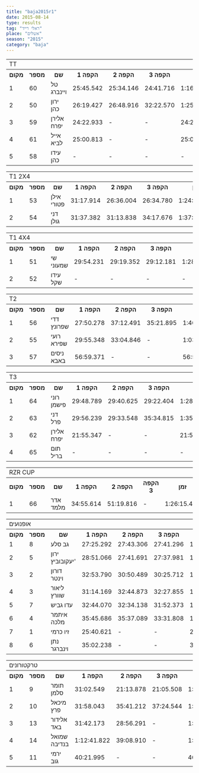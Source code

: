 ```yaml
---
title: "baja2015r1"
date: 2015-08-14
type: results
tag: "ראלי רייד"
place: "אשלים"
season: "2015"
category: "baja"
---
```

<table class="line_color">
<tr>
    <td colspan="99" class="title_font">TT</td>
</tr>
<tr class="rnkh_bkcolor">
    <th class="rnkh_font">מקום</th>
    <th class="rnkh_font">מספר</th>
    <th class="rnkh_font">שם</th>
    <th class="rnkh_font">הקפה 1</th>
    <th class="rnkh_font">הקפה 2</th>
    <th class="rnkh_font">הקפה 3</th>
    <th class="rnkh_font">זמן</th>
    <th class="rnkh_font">פער</th>
</tr>
<tr class="rnk_bkcolor">
    <td class="rnk_font">1</td>
    <td class="rnk_font">60</td>
    <td class="rnk_font">טל ויינברג</td>
    <td class="rnk_font">25:45.542</td>
    <td class="rnk_font">25:34.146</td>
    <td class="rnk_font">24:41.716</td>
    <td class="rnk_font">1:16:01.404</td>
    <td class="rnk_font">-</td>
</tr>
<tr class="rnk_bkcolor">
    <td class="rnk_font">2</td>
    <td class="rnk_font">50</td>
    <td class="rnk_font">ירון כהן</td>
    <td class="rnk_font">26:19.427</td>
    <td class="rnk_font">26:48.916</td>
    <td class="rnk_font">32:22.570</td>
    <td class="rnk_font">1:25:30.913</td>
    <td class="rnk_font">9:29.509</td>
</tr>
<tr class="rnk_bkcolor">
    <td class="rnk_font">3</td>
    <td class="rnk_font">59</td>
    <td class="rnk_font">אלירן יפרח</td>
    <td class="rnk_font">24:22.933</td>
    <td class="rnk_font">-</td>
    <td class="rnk_font">-</td>
    <td class="rnk_font">24:22.933</td>
    <td class="rnk_font">2 הקפות</td>
</tr>
<tr class="rnk_bkcolor">
    <td class="rnk_font">4</td>
    <td class="rnk_font">61</td>
    <td class="rnk_font">אייל לביא</td>
    <td class="rnk_font">25:00.813</td>
    <td class="rnk_font">-</td>
    <td class="rnk_font">-</td>
    <td class="rnk_font">25:00.813</td>
    <td class="rnk_font">2 הקפות</td>
</tr>
<tr class="rnk_bkcolor">
    <td class="rnk_font">5</td>
    <td class="rnk_font">58</td>
    <td class="rnk_font">עידו כהן</td>
    <td class="rnk_font">-</td>
    <td class="rnk_font">-</td>
    <td class="rnk_font">-</td>
    <td class="rnk_font">-</td>
    <td class="rnk_font">-</td>
</tr>
</table>
<table class="line_color">
<tr>
    <td colspan="99" class="title_font">T1 2X4</td>
</tr>
<tr class="rnkh_bkcolor">
    <th class="rnkh_font">מקום</th>
    <th class="rnkh_font">מספר</th>
    <th class="rnkh_font">שם</th>
    <th class="rnkh_font">הקפה 1</th>
    <th class="rnkh_font">הקפה 2</th>
    <th class="rnkh_font">הקפה 3</th>
    <th class="rnkh_font">זמן</th>
    <th class="rnkh_font">פער</th>
</tr>
<tr class="rnk_bkcolor">
    <td class="rnk_font">1</td>
    <td class="rnk_font">53</td>
    <td class="rnk_font">אילן פטורי</td>
    <td class="rnk_font">31:17.914</td>
    <td class="rnk_font">26:36.004</td>
    <td class="rnk_font">26:34.780</td>
    <td class="rnk_font">1:24:28.698</td>
    <td class="rnk_font">-</td>
</tr>
<tr class="rnk_bkcolor">
    <td class="rnk_font">2</td>
    <td class="rnk_font">54</td>
    <td class="rnk_font">דני גולן</td>
    <td class="rnk_font">31:37.382</td>
    <td class="rnk_font">31:13.838</td>
    <td class="rnk_font">34:17.676</td>
    <td class="rnk_font">1:37:08.896</td>
    <td class="rnk_font">12:40.198</td>
</tr>
</table>
<table class="line_color">
<tr>
    <td colspan="99" class="title_font">T1 4X4</td>
</tr>
<tr class="rnkh_bkcolor">
    <th class="rnkh_font">מקום</th>
    <th class="rnkh_font">מספר</th>
    <th class="rnkh_font">שם</th>
    <th class="rnkh_font">הקפה 1</th>
    <th class="rnkh_font">הקפה 2</th>
    <th class="rnkh_font">הקפה 3</th>
    <th class="rnkh_font">זמן</th>
    <th class="rnkh_font">פער</th>
</tr>
<tr class="rnk_bkcolor">
    <td class="rnk_font">1</td>
    <td class="rnk_font">51</td>
    <td class="rnk_font">שי שמעוני</td>
    <td class="rnk_font">29:54.231</td>
    <td class="rnk_font">29:19.352</td>
    <td class="rnk_font">29:12.181</td>
    <td class="rnk_font">1:28:25.764</td>
    <td class="rnk_font">-</td>
</tr>
<tr class="rnk_bkcolor">
    <td class="rnk_font">2</td>
    <td class="rnk_font">52</td>
    <td class="rnk_font">עידו שקל</td>
    <td class="rnk_font">-</td>
    <td class="rnk_font">-</td>
    <td class="rnk_font">-</td>
    <td class="rnk_font">-</td>
    <td class="rnk_font">3 הקפות</td>
</tr>
</table>
<table class="line_color">
<tr>
    <td colspan="99" class="title_font">T2</td>
</tr>
<tr class="rnkh_bkcolor">
    <th class="rnkh_font">מקום</th>
    <th class="rnkh_font">מספר</th>
    <th class="rnkh_font">שם</th>
    <th class="rnkh_font">הקפה 1</th>
    <th class="rnkh_font">הקפה 2</th>
    <th class="rnkh_font">הקפה 3</th>
    <th class="rnkh_font">זמן</th>
    <th class="rnkh_font">פער</th>
</tr>
<tr class="rnk_bkcolor">
    <td class="rnk_font">1</td>
    <td class="rnk_font">56</td>
    <td class="rnk_font">דדי שפרונץ</td>
    <td class="rnk_font">27:50.278</td>
    <td class="rnk_font">37:12.491</td>
    <td class="rnk_font">35:21.895</td>
    <td class="rnk_font">1:40:24.664</td>
    <td class="rnk_font">-</td>
</tr>
<tr class="rnk_bkcolor">
    <td class="rnk_font">2</td>
    <td class="rnk_font">55</td>
    <td class="rnk_font">רועי שפירא</td>
    <td class="rnk_font">29:55.348</td>
    <td class="rnk_font">33:04.846</td>
    <td class="rnk_font">-</td>
    <td class="rnk_font">1:03:00.194</td>
    <td class="rnk_font">1 הקפה</td>
</tr>
<tr class="rnk_bkcolor">
    <td class="rnk_font">3</td>
    <td class="rnk_font">57</td>
    <td class="rnk_font">ניסים באבא</td>
    <td class="rnk_font">56:59.371</td>
    <td class="rnk_font">-</td>
    <td class="rnk_font">-</td>
    <td class="rnk_font">56:59.371</td>
    <td class="rnk_font">2 הקפות</td>
</tr>
</table>
<table class="line_color">
<tr>
    <td colspan="99" class="title_font">T3</td>
</tr>
<tr class="rnkh_bkcolor">
    <th class="rnkh_font">מקום</th>
    <th class="rnkh_font">מספר</th>
    <th class="rnkh_font">שם</th>
    <th class="rnkh_font">הקפה 1</th>
    <th class="rnkh_font">הקפה 2</th>
    <th class="rnkh_font">הקפה 3</th>
    <th class="rnkh_font">זמן</th>
    <th class="rnkh_font">פער</th>
</tr>
<tr class="rnk_bkcolor">
    <td class="rnk_font">1</td>
    <td class="rnk_font">64</td>
    <td class="rnk_font">רוני פישמן</td>
    <td class="rnk_font">29:48.789</td>
    <td class="rnk_font">29:40.625</td>
    <td class="rnk_font">29:22.404</td>
    <td class="rnk_font">1:28:51.818</td>
    <td class="rnk_font">-</td>
</tr>
<tr class="rnk_bkcolor">
    <td class="rnk_font">2</td>
    <td class="rnk_font">63</td>
    <td class="rnk_font">דני פרל</td>
    <td class="rnk_font">29:56.239</td>
    <td class="rnk_font">29:33.548</td>
    <td class="rnk_font">35:34.815</td>
    <td class="rnk_font">1:35:04.602</td>
    <td class="rnk_font">-</td>
</tr>
<tr class="rnk_bkcolor">
    <td class="rnk_font">3</td>
    <td class="rnk_font">62</td>
    <td class="rnk_font">אלירן יפרח</td>
    <td class="rnk_font">21:55.347</td>
    <td class="rnk_font">-</td>
    <td class="rnk_font">-</td>
    <td class="rnk_font">21:55.347</td>
    <td class="rnk_font">2 הקפות</td>
</tr>
<tr class="rnk_bkcolor">
    <td class="rnk_font">4</td>
    <td class="rnk_font">65</td>
    <td class="rnk_font">תום בריל</td>
    <td class="rnk_font">-</td>
    <td class="rnk_font">-</td>
    <td class="rnk_font">-</td>
    <td class="rnk_font">-</td>
    <td class="rnk_font">-</td>
</tr>
</table>
<table class="line_color">
<tr>
    <td colspan="99" class="title_font">RZR CUP</td>
</tr>
<tr class="rnkh_bkcolor">
    <th class="rnkh_font">מקום</th>
    <th class="rnkh_font">מספר</th>
    <th class="rnkh_font">שם</th>
    <th class="rnkh_font">הקפה 1</th>
    <th class="rnkh_font">הקפה 2</th>
    <th class="rnkh_font">הקפה 3</th>
    <th class="rnkh_font">זמן</th>
    <th class="rnkh_font">פער</th>
</tr>
<tr class="rnk_bkcolor">
    <td class="rnk_font">1</td>
    <td class="rnk_font">66</td>
    <td class="rnk_font">אדר מלמד</td>
    <td class="rnk_font">34:55.614</td>
    <td class="rnk_font">51:19.816</td>
    <td class="rnk_font">-</td>
    <td class="rnk_font">1:26:15.430</td>
    <td class="rnk_font">-</td>
</tr>
</table>
<table class="line_color">
<tr>
    <td colspan="99" class="title_font">אופנועים</td>
</tr>
<tr class="rnkh_bkcolor">
    <th class="rnkh_font">מקום</th>
    <th class="rnkh_font">מספר</th>
    <th class="rnkh_font">שם</th>
    <th class="rnkh_font">הקפה 1</th>
    <th class="rnkh_font">הקפה 2</th>
    <th class="rnkh_font">הקפה 3</th>
    <th class="rnkh_font">זמן</th>
    <th class="rnkh_font">פער</th>
</tr>
<tr class="rnk_bkcolor">
    <td class="rnk_font">1</td>
    <td class="rnk_font">8</td>
    <td class="rnk_font">גב סלע</td>
    <td class="rnk_font">27:25.292</td>
    <td class="rnk_font">27:43.306</td>
    <td class="rnk_font">27:41.296</td>
    <td class="rnk_font">1:22:49.894</td>
    <td class="rnk_font">-</td>
</tr>
<tr class="rnk_bkcolor">
    <td class="rnk_font">2</td>
    <td class="rnk_font">5</td>
    <td class="rnk_font">ירון יעקובוביץ'</td>
    <td class="rnk_font">28:51.066</td>
    <td class="rnk_font">27:41.691</td>
    <td class="rnk_font">27:37.981</td>
    <td class="rnk_font">1:24:10.738</td>
    <td class="rnk_font">1:20.844</td>
</tr>
<tr class="rnk_bkcolor">
    <td class="rnk_font">3</td>
    <td class="rnk_font">2</td>
    <td class="rnk_font">דורון וינטר</td>
    <td class="rnk_font">32:53.790</td>
    <td class="rnk_font">30:50.489</td>
    <td class="rnk_font">30:25.712</td>
    <td class="rnk_font">1:34:09.991</td>
    <td class="rnk_font">11:20.097</td>
</tr>
<tr class="rnk_bkcolor">
    <td class="rnk_font">4</td>
    <td class="rnk_font">3</td>
    <td class="rnk_font">ליאור שוורץ</td>
    <td class="rnk_font">31:14.169</td>
    <td class="rnk_font">32:44.873</td>
    <td class="rnk_font">32:27.855</td>
    <td class="rnk_font">1:36:26.897</td>
    <td class="rnk_font">13:37.003</td>
</tr>
<tr class="rnk_bkcolor">
    <td class="rnk_font">5</td>
    <td class="rnk_font">7</td>
    <td class="rnk_font">עדו גביש</td>
    <td class="rnk_font">32:44.070</td>
    <td class="rnk_font">32:34.138</td>
    <td class="rnk_font">31:52.373</td>
    <td class="rnk_font">1:37:10.581</td>
    <td class="rnk_font">14:20.687</td>
</tr>
<tr class="rnk_bkcolor">
    <td class="rnk_font">6</td>
    <td class="rnk_font">4</td>
    <td class="rnk_font">איתמר מלכה</td>
    <td class="rnk_font">35:45.686</td>
    <td class="rnk_font">35:37.089</td>
    <td class="rnk_font">33:31.808</td>
    <td class="rnk_font">1:44:54.583</td>
    <td class="rnk_font">22:04.689</td>
</tr>
<tr class="rnk_bkcolor">
    <td class="rnk_font">7</td>
    <td class="rnk_font">1</td>
    <td class="rnk_font">זיו כרמי</td>
    <td class="rnk_font">25:40.621</td>
    <td class="rnk_font">-</td>
    <td class="rnk_font">-</td>
    <td class="rnk_font">25:40.621</td>
    <td class="rnk_font">2 הקפות</td>
</tr>
<tr class="rnk_bkcolor">
    <td class="rnk_font">8</td>
    <td class="rnk_font">6</td>
    <td class="rnk_font">נתן וינברגר</td>
    <td class="rnk_font">35:02.238</td>
    <td class="rnk_font">-</td>
    <td class="rnk_font">-</td>
    <td class="rnk_font">35:02.238</td>
    <td class="rnk_font">2 הקפות</td>
</tr>
</table>
<table class="line_color">
<tr>
    <td colspan="99" class="title_font">טרקטורונים</td>
</tr>
<tr class="rnkh_bkcolor">
    <th class="rnkh_font">מקום</th>
    <th class="rnkh_font">מספר</th>
    <th class="rnkh_font">שם</th>
    <th class="rnkh_font">הקפה 1</th>
    <th class="rnkh_font">הקפה 2</th>
    <th class="rnkh_font">הקפה 3</th>
    <th class="rnkh_font">זמן</th>
    <th class="rnkh_font">פער</th>
</tr>
<tr class="rnk_bkcolor">
    <td class="rnk_font">1</td>
    <td class="rnk_font">9</td>
    <td class="rnk_font">תומר סלמן</td>
    <td class="rnk_font">31:02.549</td>
    <td class="rnk_font">21:13.878</td>
    <td class="rnk_font">21:05.508</td>
    <td class="rnk_font">1:13:21.935</td>
    <td class="rnk_font">-</td>
</tr>
<tr class="rnk_bkcolor">
    <td class="rnk_font">2</td>
    <td class="rnk_font">10</td>
    <td class="rnk_font">מיכאל פרץ</td>
    <td class="rnk_font">31:58.043</td>
    <td class="rnk_font">35:41.212</td>
    <td class="rnk_font">37:24.544</td>
    <td class="rnk_font">1:45:03.799</td>
    <td class="rnk_font">31:41.864</td>
</tr>
<tr class="rnk_bkcolor">
    <td class="rnk_font">3</td>
    <td class="rnk_font">13</td>
    <td class="rnk_font">אלידור באד</td>
    <td class="rnk_font">31:42.173</td>
    <td class="rnk_font">28:56.291</td>
    <td class="rnk_font">-</td>
    <td class="rnk_font">1:00:38.464</td>
    <td class="rnk_font">1 הקפה</td>
</tr>
<tr class="rnk_bkcolor">
    <td class="rnk_font">4</td>
    <td class="rnk_font">14</td>
    <td class="rnk_font">שמואל בנדיבה</td>
    <td class="rnk_font">1:12:41.822</td>
    <td class="rnk_font">39:08.910</td>
    <td class="rnk_font">-</td>
    <td class="rnk_font">1:51:50.732</td>
    <td class="rnk_font">1 הקפה</td>
</tr>
<tr class="rnk_bkcolor">
    <td class="rnk_font">5</td>
    <td class="rnk_font">11</td>
    <td class="rnk_font">ירמי גוב</td>
    <td class="rnk_font">40:21.995</td>
    <td class="rnk_font">-</td>
    <td class="rnk_font">-</td>
    <td class="rnk_font">40:21.995</td>
    <td class="rnk_font">2 הקפות</td>
</tr>
</table>

